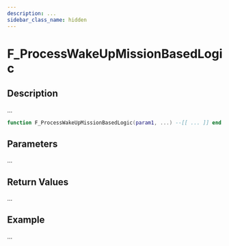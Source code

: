 ```yaml
---
description: ...
sidebar_class_name: hidden
---
```


# F_ProcessWakeUpMissionBasedLogic

## Description

...

```lua
function F_ProcessWakeUpMissionBasedLogic(param1, ...) --[[ ... ]] end
```

## Parameters

...

## Return Values

...

## Example

...


